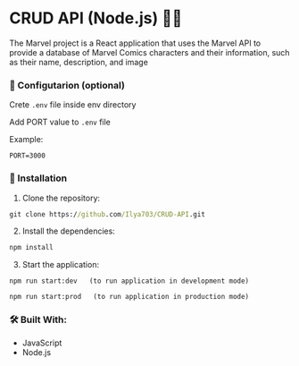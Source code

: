 # CRUD API (Node.js) 🦸‍♂️

The Marvel project is a React application that uses the Marvel API to provide a database of Marvel Comics characters and their information, such as their name, description, and image

### 🚀 Configutarion (optional)

Crete `.env` file inside env directory

Add PORT value to `.env` file

Example:

```
PORT=3000
```

### 🚀 Installation

1. Clone the repository:

```cmd
git clone https://github.com/Ilya703/CRUD-API.git
```

2. Install the dependencies:

```cmd
npm install
```

3. Start the application:

```
npm run start:dev   (to run application in development mode)

npm run start:prod   (to run application in production mode)
```

### 🛠️ Built With:

* JavaScript
* Node.js
